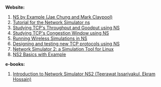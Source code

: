**Website:**

1. [NS by Example (Jae Chung and Mark Claypool)](http://nile.wpi.edu/NS/)
2. [Tutorial for the Network Simulator ns](https://www.isi.edu/nsnam/ns/tutorial/)
3. [Studying TCP's Throughput and Goodput using NS](http://www.mathcs.emory.edu/~cheung/Courses/558-old/Syllabus/90-NS/3-Perf-Anal/TCP-Throughput.html)
4. [Studying TCP's Congestion Window using NS](http://www.mathcs.emory.edu/~cheung/Courses/558-old/Syllabus/90-NS/3-Perf-Anal/TCP-CWND.html)
5. [Running Wireless Simulations in NS](http://www.mathcs.emory.edu/~cheung/Courses/558-old/Syllabus/90-NS/4-Wireless/intro.html)
6. [Designing and testing new TCP protocols using NS](http://www.mathcs.emory.edu/~cheung/Courses/558-old/Syllabus/90-NS/5-NS-TCP-research/intro.html)
7. [Network Simulator 2: a Simulation Tool for Linux](http://www.linuxjournal.com/article/5929)
8. [NS2 Basics with Example](http://www.jgyan.com/ns2/run%20tcl.php)


**e-books:**

1. [Introduction to Network Simulator NS2 (Teerawat Issariyakul, Ekram Hossain)](https://books.google.co.in/books?id=_VkTzFLnwD4C&pg=PA121&lpg=PA121&dq=fid_+in+ns2&source=bl&ots=_-Z7qm6vqp&sig=6B3mOLKCaDDyz9HxrE-THMlhQog&hl=en&sa=X&ved=0ahUKEwiczs_yg7DZAhWGuY8KHbsiBhAQ6AEIXDAF#v=onepage&q=fid_%20in%20ns2&f=false)
